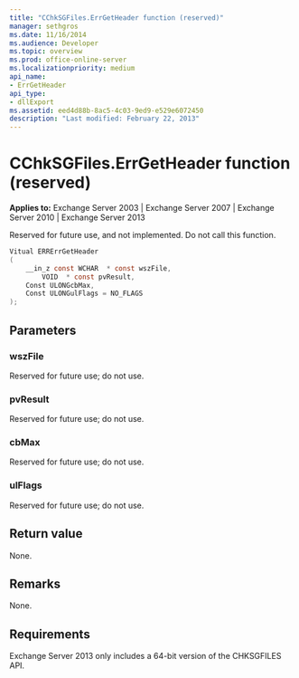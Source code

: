 ```yaml
---
title: "CChkSGFiles.ErrGetHeader function (reserved)"
manager: sethgros
ms.date: 11/16/2014
ms.audience: Developer
ms.topic: overview
ms.prod: office-online-server
ms.localizationpriority: medium
api_name:
- ErrGetHeader
api_type:
- dllExport
ms.assetid: eed4d88b-8ac5-4c03-9ed9-e529e6072450
description: "Last modified: February 22, 2013"
---
```


# CChkSGFiles.ErrGetHeader function (reserved)

**Applies to:** Exchange Server 2003 | Exchange Server 2007 | Exchange Server 2010 | Exchange Server 2013
  
Reserved for future use, and not implemented. Do not call this function. 
  
```cs
Vitual ERRErrGetHeader  
(
    __in_z const WCHAR  * const wszFile,
        VOID  * const pvResult,
    Const ULONGcbMax,
    Const ULONGulFlags = NO_FLAGS
);

```

## Parameters

### wszFile
  
Reserved for future use; do not use.
    
### pvResult
  
Reserved for future use; do not use.
    
### cbMax
  
Reserved for future use; do not use.
    
### ulFlags
  
Reserved for future use; do not use.
    
## Return value

None.
  
## Remarks

None.
  
## Requirements

Exchange Server 2013 only includes a 64-bit version of the CHKSGFILES API.
  

